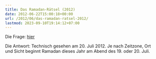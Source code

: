 ```yaml
---
title: Das Ramadan-Rätsel (2012)
date: 2012-06-22T15:00:18+00:00
url: /2012/06/das-ramadan-ratsel-2012/
lastmod: 2023-09-10T19:14:12+07:00
---
```

Die Frage: [hier][1]

Die Antwort: Technisch gesehen am 20. Juli 2012. Je nach Zeitzone, Ort und Sicht beginnt Ramadan dieses Jahr am Abend des 19. oder 20. Juli.

 [1]: /weblog/2010/06/das-ramadan-raetsel-2010 "Das Ramadan-Rätsel (2010)"
